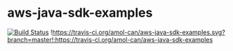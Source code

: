 # aws-java-sdk-examples
[![Build Status](https://travis-ci.org/amol-can/aws-java-sdk-examples.svg?branch=master)](https://travis-ci.org/amol-can/aws-java-sdk-examples)
!https://travis-ci.org/amol-can/aws-java-sdk-examples.svg?branch=master!:https://travis-ci.org/amol-can/aws-java-sdk-examples
